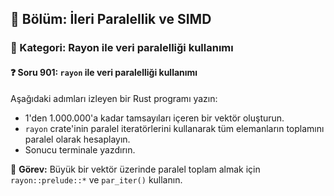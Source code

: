 ## 📘 Bölüm: İleri Paralellik ve SIMD
### 🔹 Kategori: Rayon ile veri paralelliği kullanımı
#### ❓ Soru 901: `rayon` ile veri paralelliği kullanımı

Aşağıdaki adımları izleyen bir Rust programı yazın:

- 1'den 1.000.000'a kadar tamsayıları içeren bir vektör oluşturun.
- `rayon` crate'inin paralel iteratörlerini kullanarak tüm elemanların toplamını paralel olarak hesaplayın.
- Sonucu terminale yazdırın.

🔧 **Görev:** Büyük bir vektör üzerinde paralel toplam almak için `rayon::prelude::*` ve `par_iter()` kullanın.
